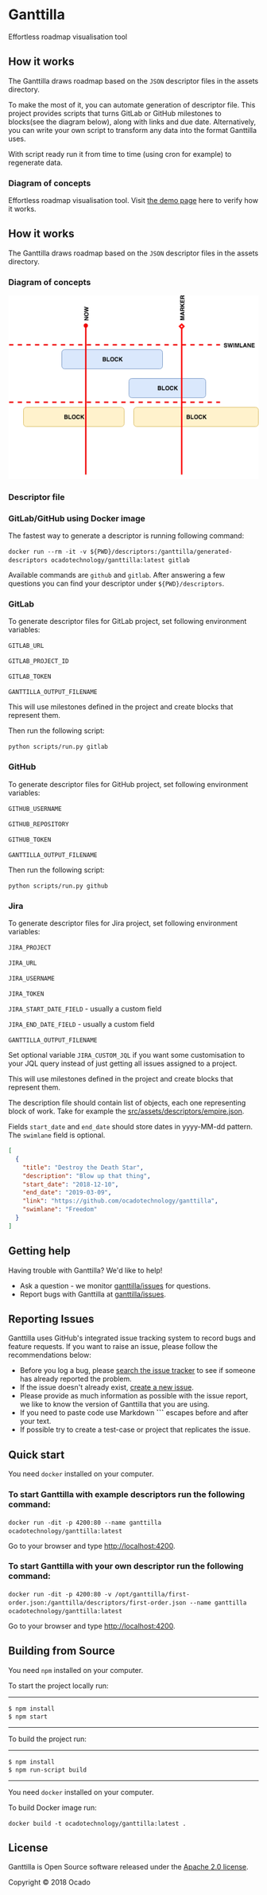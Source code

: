 # Ganttilla

Effortless roadmap visualisation tool

## How it works

The Ganttilla draws roadmap based on the `JSON` descriptor files in the assets directory.

To make the most of it, you can automate generation of descriptor file.
This project provides scripts that turns GitLab or GitHub milestones to blocks(see the diagram below), along with links and due date. Alternatively, you can write your own script to transform any data into the format Ganttilla uses.

With script ready run it from time to time (using cron for example) to regenerate data.

### Diagram of concepts


Effortless roadmap visualisation tool. Visit [the demo page](https://youthful-leakey-912679.netlify.com) here to verify how it works.

## How it works

The Ganttilla draws roadmap based on the `JSON` descriptor files in the assets directory.

### Diagram of concepts

![diagram_of concepts](diagram.png)

### Descriptor file

### GitLab/GitHub using Docker image

The fastest way to generate a descriptor is running following command:

`docker run --rm -it -v ${PWD}/descriptors:/ganttilla/generated-descriptors ocadotechnology/ganttilla:latest gitlab`

Available commands are `github` and `gitlab`. After answering a few questions you can find your descriptor under `${PWD}/descriptors`.

### GitLab

To generate descriptor files for GitLab project, set following environment variables:

`GITLAB_URL`

`GITLAB_PROJECT_ID`

`GITLAB_TOKEN`

`GANTTILLA_OUTPUT_FILENAME`

This will use milestones defined in the project and create blocks that represent them.

Then run the following script:

`python scripts/run.py gitlab`

### GitHub

To generate descriptor files for GitHub project, set following environment variables:

`GITHUB_USERNAME`

`GITHUB_REPOSITORY`

`GITHUB_TOKEN`

`GANTTILLA_OUTPUT_FILENAME`

Then run the following script:

`python scripts/run.py github`

### Jira

To generate descriptor files for Jira project, set following environment variables:

`JIRA_PROJECT`

`JIRA_URL`

`JIRA_USERNAME`

`JIRA_TOKEN`

`JIRA_START_DATE_FIELD` - usually a custom field

`JIRA_END_DATE_FIELD`  - usually a custom field

`GANTTILLA_OUTPUT_FILENAME`

Set optional variable `JIRA_CUSTOM_JQL` if you want some customisation to your JQL query instead of just getting all issues assigned to a project.

This will use milestones defined in the project and create blocks that represent them.

The description file should contain list of objects, each one representing block of work.
Take for example the [src/assets/descriptors/empire.json](https://github.com/ocadotechnology/ganttilla/blob/master/src/assets/descriptors/empire.json).

Fields `start_date` and `end_date` should store dates in yyyy-MM-dd pattern. The `swimlane` field is optional.

```json
[
  {
    "title": "Destroy the Death Star",
    "description": "Blow up that thing",
    "start_date": "2018-12-10",
    "end_date": "2019-03-09",
    "link": "https://github.com/ocadotechnology/ganttilla",
    "swimlane": "Freedom"
  }
]
```

## Getting help

Having trouble with Ganttilla? We'd like to help!

* Ask a question - we monitor [ganttilla/issues](https://github.com/ocadotechnology/ganttilla/issues)
  for questions.
* Report bugs with Ganttilla at [ganttilla/issues](https://github.com/ocadotechnology/ganttilla/issues).


## Reporting Issues

Ganttilla uses GitHub's integrated issue tracking system to record bugs and feature
requests. If you want to raise an issue, please follow the recommendations below:

* Before you log a bug, please [search the issue tracker](https://github.com/ocadotechnology/ganttilla/issues)
  to see if someone has already reported the problem.
* If the issue doesn't already exist, [create a new issue](https://github.com/ocadotechnology/ganttilla/issues/new).
* Please provide as much information as possible with the issue report, we like to know
  the version of Ganttilla that you are using.
* If you need to paste code use Markdown **```** escapes
  before and after your text.
* If possible try to create a test-case or project that replicates the issue.


## Quick start

You need `docker` installed on your computer.

### To start Ganttilla with example descriptors run the following command:

`docker run -dit -p 4200:80 --name ganttilla ocadotechnology/ganttilla:latest`

Go to your browser and type [http://localhost:4200](http://localhost:4200).

### To start Ganttilla with your own descriptor run the following command:

`docker run -dit -p 4200:80 -v /opt/ganttilla/first-order.json:/ganttilla/descriptors/first-order.json --name ganttilla ocadotechnology/ganttilla:latest`

Go to your browser and type [http://localhost:4200](http://localhost:4200).

## Building from Source

You need `npm` installed on your computer.

To start the project locally run:

----
	$ npm install
	$ npm start
----


To build the project run:

----
	$ npm install
	$ npm run-script build
----

You need `docker` installed on your computer.

To build Docker image run:

`docker build -t ocadotechnology/ganttilla:latest .`

## License

Ganttilla is Open Source software released under the
[Apache 2.0 license](http://www.apache.org/licenses/LICENSE-2.0.html).

Copyright © 2018 Ocado
